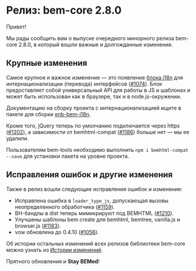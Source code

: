 # Релиз: bem-core 2.8.0

Привет!

Мы рады сообщить вам о выпуске очередного минорного релиза bem-core 2.8.0, в который вошли важные и долгожданные изменения.

## Крупные изменения

Самое крупное и важное изменение — это появление [блока i18n](https://ru.bem.info/libs/bem-core/v2.8.0/desktop/i18n/) для 
интернационализации (перевода) интерфейсов ([#1074](https://github.com/bem/bem-core/issues/1074)). Блок предоставляет 
собой универсальный API для работы в JS и шаблонах и может быть использован как в браузере, так и в node.js-окружении.

Документацию на сборку проекта с интернационализацией ищите в пакете для сборки [enb-bem-i18n](https://ru.bem.info/tools/bem/enb-bem-i18n/readme/).

Кроме того, jQuery теперь по умолчанию подключается через https ([#1202](https://github.com/bem/bem-core/issues/1202)), 
а зависимости от bemhtml-compat ([#1186](https://github.com/bem/bem-core/issues/1186)) больше нет — мы ее удалили. 

Пользователям bem-tools необходимо выполнить `npm i bemhtml-compat --save` для установки пакета на уровне проекта.

## Исправления ошибок и другие изменения

Также в релиз вошли следующие исправления ошибок и изменения: 
* Исправлена ошибка в `loader_type_js`, допускающая вызовы неопределенного обработчика ([#1159](https://github.com/bem/bem-core/pull/1159)).
* BH-бандлы в dist теперь мимикрируют под BEMHTML ([#1210](https://github.com/bem/bem-core/issues/1210)).
* Улучшены шаблоны bem create для bemhtml, bemtree, vanilla.js и browser.js ([#1183](https://github.com/bem/bem-core/issues/1183)).
* vow обновлена до 0.4.10 ([#1056](https://github.com/bem/bem-core/issues/1056)).

Об истории остальных изменений всех релизов библиотеки bem-core можно узнать из [Истории изменений](https://ru.bem.info/libs/bem-core/v2.8.0/changelog/#280).

Прятного обновления и **Stay BEMed**!
